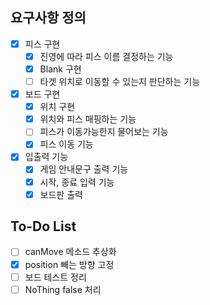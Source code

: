 ## 요구사항 정의 
- [x] 피스 구현
    - [x] 진영에 따라 피스 이름 결정하는 기능
    - [x] Blank 구현
    - [ ] 타겟 위치로 이동할 수 있는지 판단하는 기능
- [x] 보드 구현 
    - [x] 위치 구현
    - [x] 위치와 피스 매핑하는 기능
    - [ ] 피스가 이동가능한지 물어보는 기능
    - [x] 피스 이동 기능
- [x] 입출력 기능
    - [x] 게임 안내문구 출력 기능
    - [x] 시작, 종료 입력 기능
    - [x] 보드판 출력
  
## To-Do List
- [ ] canMove 메소드 추상화
- [x] position 빼는 방향 고정
- [ ] 보드 테스트 정리
- [ ] NoThing false 처리